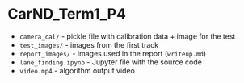 # CarND_Term1_P4

* `camera_cal/` - pickle file with calibration data + image for the test
* `test_images/` - images from the first track
* `report_images/` - images used in the report (`writeup.md`)
* `lane_finding.ipynb` - Jupyter file with the source code
* `video.mp4` - algorithm output video

